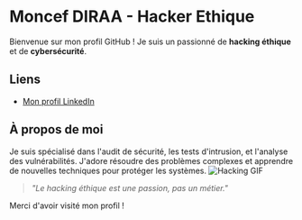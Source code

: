 # Moncef DIRAA - Hacker Ethique

Bienvenue sur mon profil GitHub ! Je suis un passionné de **hacking éthique** et de **cybersécurité**.

## Liens

- [Mon profil LinkedIn](https://www.linkedin.com/in/moncef-diraa)


## À propos de moi

Je suis spécialisé dans l'audit de sécurité, les tests d'intrusion, et l'analyse des vulnérabilités. J'adore résoudre des problèmes complexes et apprendre de nouvelles techniques pour protéger les systèmes.
![Hacking GIF](https://media.giphy.com/media/0YSoOBhI8dsNC/giphy.gif)

> _"Le hacking éthique est une passion, pas un métier."_

Merci d'avoir visité mon profil !

